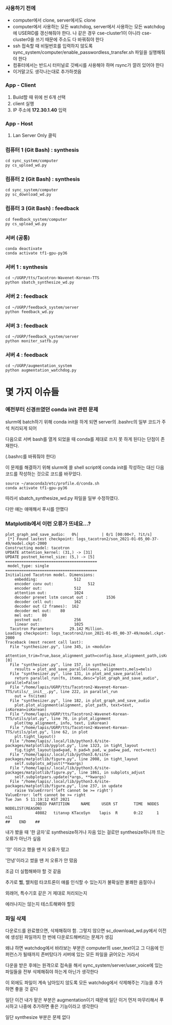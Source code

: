 ### 사용하기 전에

- computer에서 clone, server에서도 clone
- computer에서 사용하는 모든 watchdog, server에서 사용하는 모든 watchdog에 USERID를 갱신해줘야 한다. 나 같은 경우 cse-cluster1이 아니라 cse-cluster0을 쓰기 때문에 주소도 다 바꿔줘야 한다
- ssh  접속할 때 비밀번호를 입력하지 않도록 sync_system/computer/enable_passwordless_transfer.sh 파일을 실행해줘야 한다
- 컴퓨터에서는 반드시 터미널로 깃배시를 사용해야 하며 rsync가 깔려 있어야 한다
- 이거말고도 생각나는대로 추가하겟음

### App - Client

1. Build할 때 위에 씬 6개 선택
2. client 실행
3. IP 주소에 **172.30.1.40** 입력

### App - Host

1. Lan Server Only 클릭

### 컴퓨터 1 (Git Bash) : synthesis

```
cd sync_system/computer
py cs_upload_wd.py
```

### 컴퓨터 2 (Git Bash) : synthesis

```
cd sync_system/computer
py sc_download_wd.py
```

### 컴퓨터 3 (Git Bash) : feedback

```
cd feedback_system/computer
py cs_upload_wd.py
```

### 서버 (공통)

```
conda deactivate
conda activate tf1-gpu-py36
```

### 서버 1 : synthesis

```
cd ~/UGRP/tts/Tacotron-Wavenet-Korean-TTS
python sbatch_synthesize_wd.py
```

### 서버 2 : feedback

```
cd ~/UGRP/feedback_system/server
python feedback_wd.py
```

### 서버 3 : feedback

```
cd ~/UGRP/feedback_system/server
python moniter_satfb.py
```

### 서버 4 : feedback

```
cd ~/UGRP/augmentation_system
python augmentation_watchdog.py
```



# 몇 가지 이슈들

### 예전부터 신경쓰였던 conda init 관련 문제

slurm에 batch하기 위해 conda init을 하게 되면 server의 .bashrc의 일부 코드가 주석 처리되게 되어

다음으로 서버 bash를 열게 되었을 때 conda를 제대로 쓰지 못 하게 된다는 단점이 존재한다.

(.bashrc를 바꿔줘야 한다)

이 문제를 해결하기 위해 slurm에 쓸 shell script에 conda init를 작성하는 대신 다음 코드를 작성하는 것으로 코드를 바꾸었다.

```shell
source ~/anaconda3/etc/profile.d/conda.sh
conda activate tf1-gpu-py36
```

따라서 sbatch_synthesize_wd.py 파일을 일부 수정하였다.

다만 얘는 애매해서 푸시를 안했다

### Matplotlib에서 이런 오류가 뜨네요...?

```
plot_graph_and_save_audio:   0%|          | 0/1 [00:00<?, ?it/s]
 [*] Found lastest checkpoint: logs_tacotron2/son_2021-01-05_00-37-49/model.ckpt-2000
Constructing model: tacotron
UPDATE attention_kernel: (31,) -> [31]
UPDATE postnet_kernel_size: (5,) -> [5]
========================================
 model_type: single
========================================
Initialized Tacotron model. Dimensions: 
    embedding:                512
    encoder conv out:               512
    encoder out:              512
    attention out:            1024
    decoder prenet lstm concat out :        1536
    decoder cell out:         162
    decoder out (2 frames):  162
    decoder mel out:    80
    mel out:    80
    postnet out:              256
    linear out:               1025
  Tacotron Parameters       29.142 Million.
Loading checkpoint: logs_tacotron2/son_2021-01-05_00-37-49/model.ckpt-2000
Traceback (most recent call last):
  File "synthesizer.py", line 345, in <module>
    attention_trim=True,base_alignment_path=config.base_alignment_path,isKorean=config.is_korean)[0]
  File "synthesizer.py", line 157, in synthesize
    results = plot_and_save_parallel(wavs, alignments,mels=mels)  
  File "synthesizer.py", line 131, in plot_and_save_parallel
    return parallel_run(fn, items,desc="plot_graph_and_save_audio", parallel=False)
  File "/home/lapis/UGRP/tts/Tacotron2-Wavenet-Korean-TTS/utils/__init__.py", line 222, in parallel_run
    out = fn(item)
  File "synthesizer.py", line 182, in plot_graph_and_save_audio
    plot.plot_alignment(alignment, plot_path, text=text, isKorean=isKorean)
  File "/home/lapis/UGRP/tts/Tacotron2-Wavenet-Korean-TTS/utils/plot.py", line 70, in plot_alignment
    plot(tmp_alignment, info, text, isKorean)
  File "/home/lapis/UGRP/tts/Tacotron2-Wavenet-Korean-TTS/utils/plot.py", line 62, in plot
    plt.tight_layout()
  File "/home/lapis/.local/lib/python3.6/site-packages/matplotlib/pyplot.py", line 1323, in tight_layout
    fig.tight_layout(pad=pad, h_pad=h_pad, w_pad=w_pad, rect=rect)
  File "/home/lapis/.local/lib/python3.6/site-packages/matplotlib/figure.py", line 2008, in tight_layout
    self.subplots_adjust(**kwargs)
  File "/home/lapis/.local/lib/python3.6/site-packages/matplotlib/figure.py", line 1861, in subplots_adjust
    self.subplotpars.update(*args, **kwargs)
  File "/home/lapis/.local/lib/python3.6/site-packages/matplotlib/figure.py", line 237, in update
    raise ValueError('left cannot be >= right')
ValueError: left cannot be >= right
Tue Jan  5 11:19:12 KST 2021
             JOBID PARTITION     NAME     USER ST       TIME  NODES NODELIST(REASON)
             40882   titanxp KTacoSyn    lapis  R       0:22      1 n11
##    END    ##
```

내가 봤을 때 '한 글자'로 synthesize하거나 자음 있는 걸로만 synthesize하니까 뜨는 오류가 아닌가 싶음

'앙' 이라고 했을 땐 저 오류가 떴고

'안녕'이라고 썼을 땐 저 오류가 안 떴음

조금 더 실험해봐야 할 것 같음

추가로 쀏, 뛠처럼 타코트론이 얘를 인식할 수 있는지가 불확실한 불쾌한 음절이나 

외래어, 특수기호 같은 거 제대로 처리되는지

에러나지는 않는지 테스트해봐야 할듯

### 파일 삭제

다운로드를 완료했으면, 삭제해줘야 함. 그렇지 않으면 sc_download_wd.py에서 이전에 생성된 파일까지 한 번에 다운로드해버리는 문제가 생김

왜냐 하면 watchdog에서 바라보는 부분은 computer의 user_text이고 그 다음에 인퍼런스가 될때까지 존버탔다가 서버에 있는 모든 파일을 긁어오는 거라서

다운을 받은 후에는 원격으로 접속을 해서 sync_system/server/user_voice에 있는 파일들을 전부 삭제해줘야 하는게 아닌가 생각한다

이 외에도 파일이 계속 남아있지 않도록 모든 watchdog에서 삭제해주는 기능을 추가하면 좋을 것 같다

일단 이건 내가 맡은 부분은 augmentation이기 때문에 일단 이거 먼저 마무리해서 푸시하고 나중에 추가하면 좋은 기능이라고 생각한다

일단 synthesize 부분은 문제 없다

